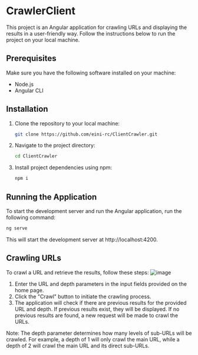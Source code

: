 # CrawlerClient

This project is an Angular application for crawling URLs and displaying the results in a user-friendly way. Follow the instructions below to run the project on your local machine.

## Prerequisites

Make sure you have the following software installed on your machine:

- Node.js 
- Angular CLI 

## Installation

1. Clone the repository to your local machine:

   ```bash
   git clone https://github.com/eini-rc/ClientCrawler.git
   ```

2. Navigate to the project directory:

   ```bash
   cd ClientCrawler
   ```
   
3. Install project dependencies using npm:

   ```bash
   npm i
   ```
   
  ## Running the Application
To start the development server and run the Angular application, run the following command:
```bash
ng serve
```
This will start the development server at http://localhost:4200.

## Crawling URLs
To crawl a URL and retrieve the results, follow these steps:
![image](https://github.com/eini-rc/ClientCrawler/assets/58681300/3098195c-38dc-4e93-87ee-ab2d46b33040)
1. Enter the URL and depth parameters in the input fields provided on the home page.
2. Click the "Crawl" button to initiate the crawling process.
3. The application will check if there are previous results for the provided URL and depth. If previous results exist, they will be displayed. If no previous results are found, a new request will be made to crawl the URLs.

Note: The depth parameter determines how many levels of sub-URLs will be crawled. For example, a depth of 1 will only crawl the main URL, while a depth of 2 will crawl the main URL and its direct sub-URLs.

